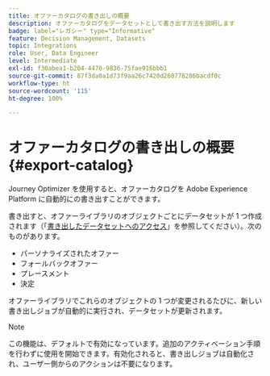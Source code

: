 ```yaml
---
title: オファーカタログの書き出しの概要
description: オファーカタログをデータセットとして書き出す方法を説明します
badge: label="レガシー" type="Informative"
feature: Decision Management, Datasets
topic: Integrations
role: User, Data Engineer
level: Intermediate
exl-id: f30abea1-b204-4470-9836-75fae916bbb1
source-git-commit: 87f3da0a1d73f9aa26c7420d260778286bacdf0c
workflow-type: ht
source-wordcount: '115'
ht-degree: 100%

---
```


# オファーカタログの書き出しの概要 {#export-catalog}

Journey Optimizer を使用すると、オファーカタログを Adobe Experience Platform に自動的にの書き出すことができます。

書き出すと、オファーライブラリのオブジェクトごとにデータセットが 1 つ作成されます（「[書き出したデータセットへのアクセス](../export-catalog/access-dataset.md)」を参照してください）。次のものがあります。

* パーソナライズされたオファー
* フォールバックオファー
* プレースメント
* 決定

オファーライブラリでこれらのオブジェクトの 1 つが変更されるたびに、新しい書き出しジョブが自動的に実行され、データセットが更新されます。

>[!NOTE]
>
>この機能は、デフォルトで有効になっています。追加のアクティベーション手順を行わずに使用を開始できます。有効化されると、書き出しジョブは自動化され、ユーザー側からのアクションは不要になります。

<!--
>[!NOTE]
>
>This feature is not enabled by default. If you want to use it, reach out to your Adobe contact to have it activated for your catalog. Once it is enabled, export jobs will be automated and will require no action from your side.
-->

